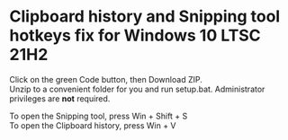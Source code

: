 # Clipboard history and Snipping tool hotkeys fix for Windows 10 LTSC 21H2

Click on the green Code button, then Download ZIP.<br>
Unzip to a convenient folder for you and run setup.bat. Administrator privileges are <b>not</b> required.

To open the Snipping tool, press Win + Shift + S<br>
To open the Clipboard history, press Win + V
